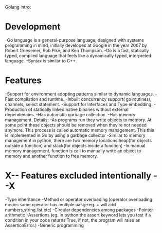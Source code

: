 Golang intro:

# Development
-Go language is a general-purpose language, designed with systems programming in mind, initially developed at Google in the year 2007 by Robert Griesemer, Rob Pike, and Ken Thompson.
-Go is a fast, statically typed, compiled language that feels like a dynamically typed, interpreted language.
-Syntax is similar to C++. 

# Features
-Support for environment adopting patterns similar to dynamic languages.
-Fast compilation and runtime.
-Inbuilt concurrency support( go routines), channels, select statement.
-Support for Interfaces and Type embedding.
-Production of statically linked native binaries without external dependencies.
-Has automatic garbage collection.
-Has memory management.
Details:
-As programs run they write objects to memory. At some point these objects should be removed when they’re not needed anymore. This process is called automatic memory management. This this is implemented in Go by using a garbage collector
-Similar to memory management in python, there are two memory locations heap(for objects outside a function) and stack(for objects inside a function)
-In manual memory management, function is call to manually write an object to memory and another function to free memory.

# X-- Features excluded intentionally --X
-Type inheritance
-Method or operator overloading (operator overloading means same operator has multiple uasge eg. + will add numbers,string,list,etc)
-Circular dependencies among packages
-Pointer arithmetic
-Assertions (eg. in python the assert keyword lets you test if a condition in your code returns True, if not, the program will raise an AssertionError.)
-Generic programming 
